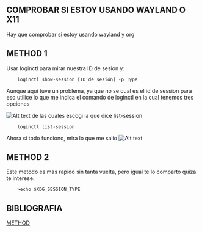 COMPROBAR SI ESTOY USANDO WAYLAND O X11
------------------------------------------------
Hay que comprobar si estoy usando wayland y org


## METHOD 1
Usar loginctl para mirar nuestra ID de sesion y:

```shell
    loginctl show-session [ID de sesión] -p Type
```
Aunque aqui tuve un problema, ya que no se cual es el id de session para eso utilice lo que me indica el comando de loginctl en la cual tenemos tres opciones

![Alt text](/images/loginctl-options.png)
de las cuales escogi la que dice list-session 

```shell
    loginctl list-session
```
Ahora si  todo funciono, mira lo que me salio
![Alt text](/images/list-session.png)

## METHOD 2
Este metodo es mas rapido sin tanta vuelta, pero igual te lo comparto quiza te interese.

```shell
    >echo $XDG_SESSION_TYPE
```


BIBLIOGRAFIA
---------------------------------------------------------------------------------------
[METHOD](https://notfrom.wordpress.com/2017/04/08/comprobar-si-estamos-usando-xorg-o-wayland/)